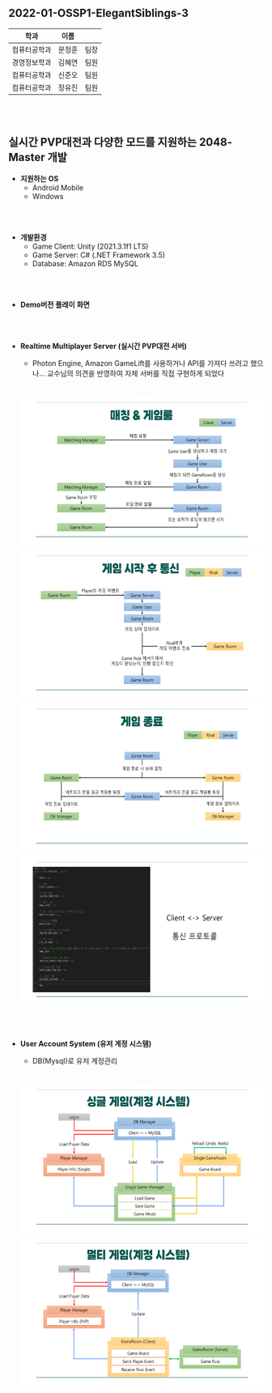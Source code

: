 ## 2022-01-OSSP1-ElegantSiblings-3

|학과|이름||
|------|---|---|
|컴퓨터공학과|문정훈|팀장|
|경영정보학과|김혜연|팀원|
|컴퓨터공학과|신준오|팀원|
|컴퓨터공학과|장유진|팀원|

<br><br>


## 실시간 PVP대전과 다양한 모드를 지원하는 2048-Master 개발

* **지원하는 OS**
  * Android Mobile
  * Windows
<br>
<br>

* **개발환경**
  * Game Client: Unity (2021.3.1f1 LTS)
  * Game Server: C# (.NET Framework 3.5)
  * Database: Amazon RDS MySQL  
<br>
<br>

* **Demo버전 플레이 화면**
<br>
<br>

* **Realtime Multiplayer Server (실시간 PVP대전 서버)**
  * Photon Engine, Amazon GameLift를 사용하거나 API를 가져다 쓰려고 했으나... 교수님의 의견을 반영하여 자체 서버를 직접 구현하게 되었다
  
  <br><img src="https://github.com/CSID-DGU/2022-01-OSSP1-ElegantSiblings-3/blob/main/Presentation/Server_Logic1.png" width="533" height="300"/>
  <img src="https://github.com/CSID-DGU/2022-01-OSSP1-ElegantSiblings-3/blob/main/Presentation/Server_Logic2.png" width="533" height="300"/>
  <img src="https://github.com/CSID-DGU/2022-01-OSSP1-ElegantSiblings-3/blob/main/Presentation/Server_Logic3.png" width="533" height="300"/>
  <img src="https://github.com/CSID-DGU/2022-01-OSSP1-ElegantSiblings-3/blob/main/Presentation/Server_Logic4.png" width="533" height="300"/>
<br>
<br>

* **User Account System (유저 계정 시스템)**
  * DB(Mysql)로 유저 계정관리
  
  <br><img src="https://github.com/CSID-DGU/2022-01-OSSP1-ElegantSiblings-3/blob/main/Presentation/User_Account1.png" width="533" height="300"/>
  <img src="https://github.com/CSID-DGU/2022-01-OSSP1-ElegantSiblings-3/blob/main/Presentation/User_Account2.png" width="533" height="300"/>

<br>
<br>
